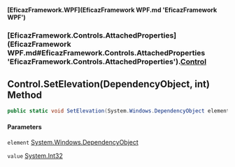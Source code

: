 #### [EficazFramework.WPF](EficazFramework WPF.md 'EficazFramework WPF')
### [EficazFramework.Controls.AttachedProperties](EficazFramework WPF.md#EficazFramework.Controls.AttachedProperties 'EficazFramework.Controls.AttachedProperties').[Control](EficazFramework.Controls.AttachedProperties/Control.md 'EficazFramework.Controls.AttachedProperties.Control')

## Control.SetElevation(DependencyObject, int) Method

```csharp
public static void SetElevation(System.Windows.DependencyObject element, int value);
```
#### Parameters

<a name='EficazFramework.Controls.AttachedProperties.Control.SetElevation(System.Windows.DependencyObject,int).element'></a>

`element` [System.Windows.DependencyObject](https://docs.microsoft.com/en-us/dotnet/api/System.Windows.DependencyObject 'System.Windows.DependencyObject')

<a name='EficazFramework.Controls.AttachedProperties.Control.SetElevation(System.Windows.DependencyObject,int).value'></a>

`value` [System.Int32](https://docs.microsoft.com/en-us/dotnet/api/System.Int32 'System.Int32')